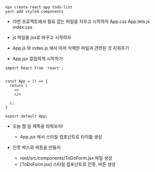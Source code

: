 ~~~
npx create-react-app todo-list
yarn add styled-components
~~~

- 이번 프로젝트에서 필요 없는 파일을 지우고 시작하자
App.css 
App.tets.js
index.css

- js 파일을 jsx로 바꾸고 시작하자
- App.js 와 index.js 에서 아까 삭제한 파일과 관련된 것 지워주기
- App.jsx 깔끔하게 시작하기
~~~
import React from 'react';


const App = () => {
  return (
    <>
    </>
  
  );
}

export default App;
~~~

- 오늘 할 일 제목을 띄워보자! 
    - App.jsx 에서 스타일 컴포넌트로 타이틀 생성

- 인풋 박스와 버튼을 만들자
    - root/src/components/ToDoForm.jsx 파일 생성
    - [ToDoForm.jsx] 스타일 컴포넌트로 인풋, 버튼 생성 

